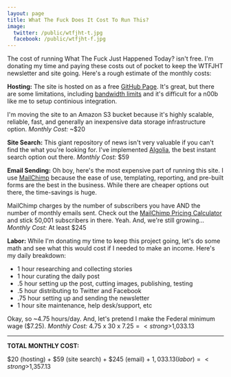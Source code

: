 ```yaml
---
layout: page
title: What The Fuck Does It Cost To Run This?
image:
  twitter: /public/wtfjht-t.jpg
  facebook: /public/wtfjht-f.jpg
---
```


<p class="lead">The cost of running What The Fuck Just Happened Today? isn't free. I'm donating my time and paying these costs out of pocket to keep the WTFJHT newsletter and site going. Here's a rough estimate of the monthly costs:</p>

**Hosting:**
The site is hosted on as a free <a href="https://pages.github.com/" target="_blank">GitHub Page</a>. It's great, but there are some limitations, including <a href="https://help.github.com/articles/what-is-github-pages/" target="_blank">bandwidth limits</a> and it's difficult for a n00b like me to setup continious integration. 

I'm moving the site to an Amazon S3 bucket because it's highly scalable, reliable, fast, and generally an inexpensive data storage infrastructure option. _Monthly Cost:_ ~$20

**Site Search:**
This giant repository of news isn't very valuable if you can't find the what you're looking for. I've implemented <a href="https://www.algolia.com/" target="_blank">Algolia</a>, the best instant search option out there. _Monthly Cost:_ $59

**Email Sending:**
Oh boy, here's the most expensive part of running this site. I use <a href="https://mailchimp.com/" target="_blank">MailChimp</a> because the ease of use, templating, reporting, and pre-built forms are the best in the business. While there are cheaper options out there, the time-savings is huge. 

MailChimp charges by the number of subscribers you have AND the number of monthly emails sent. Check out the <a href="https://mailchimp.com/pricing/growing-business/" target="_blank">MailChimp Pricing Calculator</a> and stick 50,001 subscribers in there. Yeah. And, we're still growing... _Monthly Cost:_ At least $245

**Labor:**
While I'm donating my time to keep this project going, let's do some math and see what this would cost if I needed to make an income. Here's my daily breakdown:

* 1 hour researching and collecting stories
* 1 hour curating the daily post
* .5 hour setting up the post, cutting images, publishing, testing
* .5 hour distributing to Twitter and Facebook 
* .75 hour setting up and sending the newsletter 
* 1 hour site maintenance, help desk/support, etc

Okay, so ~4.75 hours/day. And, let's pretend I make the Federal minimum wage ($7.25). _Monthly Cost:_ 4.75 x 30 x $7.25 = <strong>$1,033.13</strong>

---

**TOTAL MONTHLY COST:**

$20 (hosting) + $59 (site search) + $245 (email) + $1,033.13 (labor) = <strong>$1,357.13</strong>

